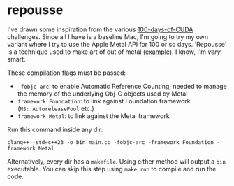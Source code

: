# repousse

I've drawn some inspiration from the various [100-days-of-CUDA](https://github.com/hkproj/100-days-of-gpu/blob/main/CUDA.md) challenges. Since all I have is a baseline Mac, I'm going to try my own variant where I try to use the Apple Metal API for 100 or so days. 'Repousse' is a technique used to make art of out of metal ([example](https://en.wikipedia.org/wiki/Repouss%C3%A9_and_chasing#/media/File:Mildenhall_treasure_great_dish_british_museum.JPG)). I know, I'm _very_ smart.

These compilation flags must be passed:
- `-fobjc-arc`: to enable Automatic Reference Counting; needed to manage the memory of the underlying Obj-C objects used by Metal
- `framework Foundation`: to link against Foundation framework (`NS::AutoreleasePool` etc.)
- `framework Metal`: to link against the Metal framework

Run this command inside any dir:

```Shell
clang++ -std=c++23 -o bin main.cc -fobjc-arc -framework Foundation -framework Metal
```

Alternatively, every dir has a `makefile`. Using either method will output a `bin` executable. You can skip this step using `make run` to compile and run the code.
